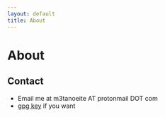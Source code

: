```yaml
---
layout: default
title: About
---
```

# About

## Contact 

- Email me at m3tanoeite AT protonmail DOT com
- [gpg key](https://codyilardo.com/gpg.html) if you want
